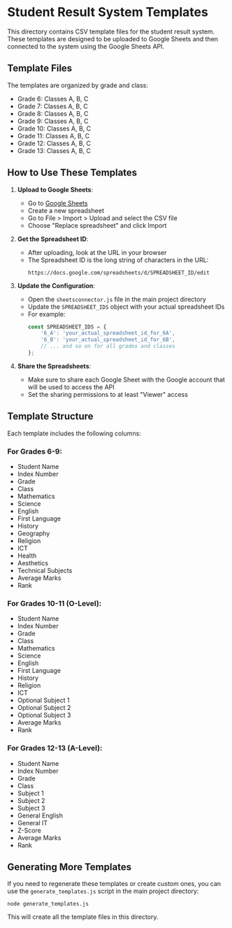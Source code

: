 # Student Result System Templates

This directory contains CSV template files for the student result system. These templates are designed to be uploaded to Google Sheets and then connected to the system using the Google Sheets API.

## Template Files

The templates are organized by grade and class:
- Grade 6: Classes A, B, C
- Grade 7: Classes A, B, C
- Grade 8: Classes A, B, C
- Grade 9: Classes A, B, C
- Grade 10: Classes A, B, C
- Grade 11: Classes A, B, C
- Grade 12: Classes A, B, C
- Grade 13: Classes A, B, C

## How to Use These Templates

1. **Upload to Google Sheets**:
   - Go to [Google Sheets](https://sheets.google.com)
   - Create a new spreadsheet
   - Go to File > Import > Upload and select the CSV file
   - Choose "Replace spreadsheet" and click Import

2. **Get the Spreadsheet ID**:
   - After uploading, look at the URL in your browser
   - The Spreadsheet ID is the long string of characters in the URL:
     ```
     https://docs.google.com/spreadsheets/d/SPREADSHEET_ID/edit
     ```

3. **Update the Configuration**:
   - Open the `sheetsconnector.js` file in the main project directory
   - Update the `SPREADSHEET_IDS` object with your actual spreadsheet IDs
   - For example:
     ```javascript
     const SPREADSHEET_IDS = {
         '6_A': 'your_actual_spreadsheet_id_for_6A',
         '6_B': 'your_actual_spreadsheet_id_for_6B',
         // ... and so on for all grades and classes
     };
     ```

4. **Share the Spreadsheets**:
   - Make sure to share each Google Sheet with the Google account that will be used to access the API
   - Set the sharing permissions to at least "Viewer" access

## Template Structure

Each template includes the following columns:

### For Grades 6-9:
- Student Name
- Index Number
- Grade
- Class
- Mathematics
- Science
- English
- First Language
- History
- Geography
- Religion
- ICT
- Health
- Aesthetics
- Technical Subjects
- Average Marks
- Rank

### For Grades 10-11 (O-Level):
- Student Name
- Index Number
- Grade
- Class
- Mathematics
- Science
- English
- First Language
- History
- Religion
- ICT
- Optional Subject 1
- Optional Subject 2
- Optional Subject 3
- Average Marks
- Rank

### For Grades 12-13 (A-Level):
- Student Name
- Index Number
- Grade
- Class
- Subject 1
- Subject 2
- Subject 3
- General English
- General IT
- Z-Score
- Average Marks
- Rank

## Generating More Templates

If you need to regenerate these templates or create custom ones, you can use the `generate_templates.js` script in the main project directory:

```
node generate_templates.js
```

This will create all the template files in this directory.